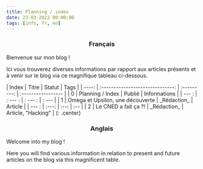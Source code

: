 ```yaml
---
title: Planning / index
date: 23-03-2022 00:00:00
tags: [info, fr, en]
---
```


<style>
    table.center {
  margin-left: auto;
  margin-right: auto;
}
</style>

<div style="text-align:center">
    <h3>Français </h3>
</div>

Bienvenue sur mon blog !

Ici vous trouverez diverses informations par rapport aux articles présents et à venir sur le blog via ce magnifique tableau ci-dessous.
<div class="table-wrapper" markdown="1">
| Index |              Titre               |   Statut    | Tags               |
| ----: | :------------------------------: | :---------: | :----------------- |
|     0 |         Planning / Index         |   Publié    | Informations       |
| --- : |             : --- :              |   : --- :   | : ---              |
|     1 | Omega et Upsilon, une découverte | _Rédaction_ | Article            |
| --- : |              :---:               |    :--:     | :--                |
|     2 |       Le CNED a fait ça ?!       | _Rédaction_ | Article, "Hacking" |
{: .center}
</div>

<div style="text-align:center">
    <h3>Anglais </h3>
</div>

Welcome into my blog !

Here you will find various information in relation to present and future articles on the blog via this magnificent table.
